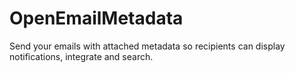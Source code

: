 OpenEmailMetadata
=================

Send your emails with attached metadata so recipients can display notifications, integrate and search.